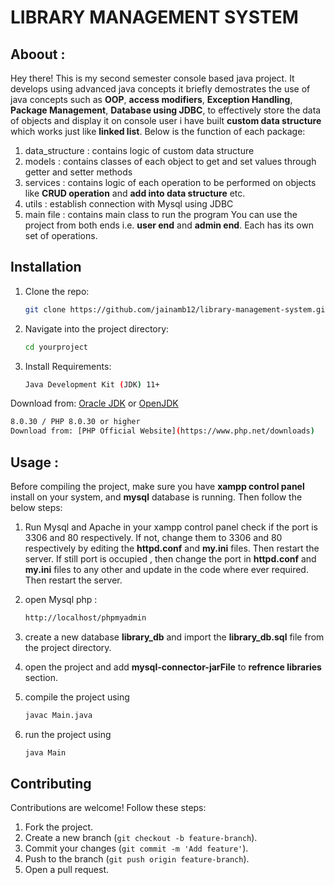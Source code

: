 # LIBRARY MANAGEMENT SYSTEM
## Aboout :
Hey there! This is my second semester console based java project. It develops using advanced java concepts it briefly demostrates the use of java concepts such as **OOP**, **access modifiers**, **Exception Handling**, **Package Management**, **Database using JDBC**, to effectively store the data of objects and display it on console user i have built **custom data structure** which works just like **linked list**. Below is the function of each package:
1) data_structure : contains logic of custom data structure
2) models : contains classes of each object to get and set values through getter and setter methods
3) services : contains logic of each operation to be performed on objects like **CRUD operation** and **add into data structure** etc.
4) utils : establish connection with Mysql using JDBC
5) main file : contains main class to run the program
You can use the project from both ends i.e. **user end** and **admin end**. Each has its own set of operations.

## Installation
1. Clone the repo:
   ```sh
   git clone https://github.com/jainamb12/library-management-system.git
   ```
2. Navigate into the project directory:
   ```sh
   cd yourproject
   ```
3. Install Requirements:
   ```sh
   Java Development Kit (JDK) 11+  
Download from: [Oracle JDK](https://www.oracle.com/java/technologies/javase-downloads.html) or [OpenJDK](https://openjdk.org/)
   ```sh
   8.0.30 / PHP 8.0.30 or higher
   Download from: [PHP Official Website](https://www.php.net/downloads)
   ```

## Usage :
Before compiling the project, make sure you have **xampp control panel** install on your system, and **mysql** database is running. Then follow the below steps:
1) Run Mysql and Apache in your xampp control panel check if the port is 3306 and 80 respectively. If not, change them to 3306 and 80 respectively by editing the **httpd.conf** and **my.ini** files. Then restart the server. If still port is occupied , then change the port in **httpd.conf** and **my.ini** files to any other and update in the code where ever required. Then restart the server.

2) open Mysql php :
   ```sh
   http://localhost/phpmyadmin
   ```
3) create a new database **library_db** and import the **library_db.sql** file from the project directory.

4) open the project and add **mysql-connector-jarFile** to **refrence libraries** section.
5) compile the project using 
    ```sh
    javac Main.java
    ```
6) run the project using
    ```sh
    java Main
    ```

## Contributing
Contributions are welcome! Follow these steps:
1. Fork the project.
2. Create a new branch (`git checkout -b feature-branch`).
3. Commit your changes (`git commit -m 'Add feature'`).
4. Push to the branch (`git push origin feature-branch`).
5. Open a pull request.
